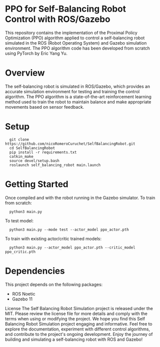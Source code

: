 # PPO for Self-Balancing Robot Control with ROS/Gazebo

This repository contains the implementation of the Proximal Policy Optimization (PPO) algorithm applied to control a self-balancing robot simulated in the ROS (Robot Operating System) and Gazebo simulation environment. The PPO algorithm code has been developed from scratch using PyTorch by Eric Yang Yu.

# Overview

The self-balancing robot is simulated in ROS/Gazebo, which provides an accurate simulation environment for testing and training the control algorithm. The PPO algorithm is a state-of-the-art reinforcement learning method used to train the robot to maintain balance and make appropriate movements based on sensor feedback.

# Setup       
      git clone https://github.com/nicoRomeroCuruchet/SelfBalancingRobot.git
      cd SelfBalancingRobot
      pip install -r requirements.txt
      catkin_make
      source devel/setup.bash
      roslaunch self_balancing_robot main.launch
      
# Getting Started
Once compiled and with the robot running in the Gazebo simulator.
To train from scratch:

      python3 main.py

To test model:

      python3 main.py --mode test --actor_model ppo_actor.pth

To train with existing actor/critic trained models:

      python3 main.py --actor_model ppo_actor.pth --critic_model ppo_critic.pth
             
# Dependencies
This project depends on the following packages:

- ROS Noetic
- Gazebo 11

License
The Self Balancing Robot Simulation project is released under the MIT. Please review the license file for more details and comply with the terms when using or modifying the project.
We hope you find this Self Balancing Robot Simulation project engaging and informative. Feel free to explore the documentation, experiment with different control algorithms, and contribute to the project's ongoing development. Enjoy the journey of building and simulating a self-balancing robot with ROS and Gazebo!
